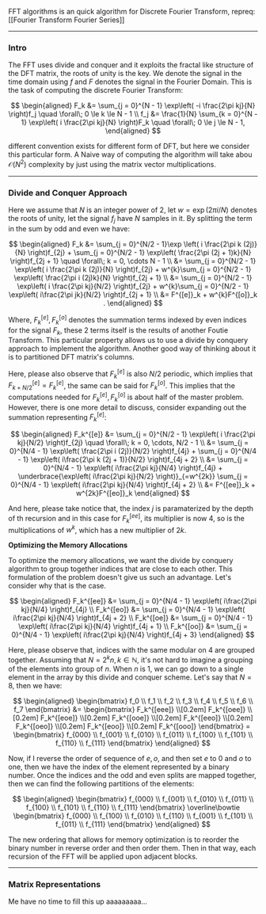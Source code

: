 FFT algorithms is an quick algorithm for Discrete Fourier Transform,
repreq: [[Fourier Transform Fourier Series]]

---

### **Intro**
The FFT uses divide and conquer and it exploits the fractal like structure of the DFT matrix, the roots of unity is the key. We denote the signal in the time domain using $f$ and $F$ denotes the signal in the Fourier Domain. This is the task of computing the discrete Fourier Transform: 

$$
\begin{aligned}
    F_k &= \sum_{j = 0}^{N - 1}
    \exp\left(
        -i \frac{2\pi kj}{N}
    \right)f_j
    \quad \forall\; 0 \le k \le N - 1
    \\
    f_j &= \frac{1}{N}
    \sum_{k = 0}^{N - 1}
    \exp\left(
        i \frac{2\pi kj}{N}
    \right)F_k
    \quad \forall\; 0 \le j \le N - 1, 
\end{aligned}
$$

different convention exists for different form of DFT, but here we consider this particular form. A Naive way of computing the algorithm will take abou $\mathcal{O}(N^2)$ complexity by just using the matrix vector multiplications. 

---
### **Divide and Conquer Approach**

Here we assume that $N$ is an integer power of $2$, let $w = \exp(2\pi  i/N)$ denotes the roots of unity, let the signal $f_j$ have $N$ samples in it. By splitting the term in the sum by odd and even we have:

$$
\begin{aligned}
    F_k &= \sum_{j = 0}^{N/2 - 1}\exp
    \left(
        i \frac{2\pi k (2j)}{N}
    \right)f_{2j}
    + 
    \sum_{j = 0}^{N/2 - 1}
    \exp\left(
        \frac{2\pi  (2j + 1)k}{N}
    \right)f_{2j + 1} \quad \forall\; k = 0, \cdots N - 1
    \\
    &= 
    \sum_{j = 0}^{N/2 - 1}
    \exp\left(
        i \frac{2\pi k (2j)}{N}
    \right)f_{2j} 
    + 
    w^{k}\sum_{j = 0}^{N/2 - 1}
    \exp\left(
        \frac{2\pi i (2j)k}{N}
    \right)f_{2j + 1}
    \\
    &= 
    \sum_{j = 0}^{N/2 - 1}
    \exp\left(
        i \frac{2\pi kj}{N/2}
    \right)f_{2j} 
    + 
    w^{k}\sum_{j = 0}^{N/2 - 1}
    \exp\left(
        i\frac{2\pi jk}{N/2}
    \right)f_{2j + 1}
    \\
    &= 
    F^{[e]}_k + w^{k}F^{[o]}_k .
\end{aligned}
$$

Where, $F_k^{[e]}, F_k^{[o]}$ denotes the summation terms indexed by even indices for the signal $F_k$, these 2 terms itself is the results of another Foutie Transform. This particular property allows us to use a divide by conquery approach to implement the algorithm. Another good way of thinking about it is to partitioned DFT matrix's columns. 

Here, please also observe that $F_k^{[e]}$ is also $N/2$ periodic, which implies that $F_{k + N/2}^{[e]} = F_{k}^{[e]}$, the same can be said for $F_k^{[o]}$. This implies that the computations needed for $F_k^{[e]}, F_{k}^{[o]}$ is about half of the master problem. However, there is one more detail to discuss, consider expanding out the summation representing $F^{[e]}_k$: 

$$
\begin{aligned}
    F_k^{[e]} &= \sum_{j = 0}^{N/2 - 1}
        \exp\left(
            i \frac{2\pi kj}{N/2}
        \right)f_{2j} 
    \quad \forall\; k = 0, \cdots, N/2 - 1
    \\
    &= 
    \sum_{j = 0}^{N/4 - 1}
        \exp\left(
            \frac{2\pi i (2j)}{N/2}
        \right)f_{4j}
    + 
    \sum_{j = 0}^{N/4 - 1}
        \exp\left(
            i\frac{2\pi k (2j + 1)}{N/2}
        \right)f_{4j + 2}
    \\
    &= 
    \sum_{j = 0}^{N/4 - 1}
        \exp\left(
            i\frac{2\pi kj}{N/4}
        \right)f_{4j}
    + 
    \underbrace{\exp\left(
        i\frac{2\pi kj}{N/2}
    \right)}_{=w^{2k}}
    \sum_{j = 0}^{N/4 - 1}
        \exp\left(
            i\frac{2\pi kj}{N/4}
        \right)f_{4j + 2}
    \\
    &= F^{[ee]}_k + w^{2k}F^{[eo]}_k
\end{aligned}
$$

And here, please take notice that, the index $j$ is paramaterized by the depth of th recursion and in this case for $F_k^{[ee]}$, its multiplier is now $4$, so is the multiplications of $w^{k}$, which has a new multiplier of $2k$.

**Optimizing the Memory Allocations**

To optimize the memory allocations, we want the divide by conquery algorithm to group together indices that are close to each other. This formulation of the problem doesn't give us such an advantage. Let's consider why that is the case. 

$$
\begin{aligned}
    F_k^{[ee]} &= 
    \sum_{j = 0}^{N/4 - 1}
    \exp\left(
        i\frac{2\pi kj}{N/4}
    \right)f_{4j}
    \\
    F_k^{[eo]} &= 
    \sum_{j = 0}^{N/4 - 1}
        \exp\left(
            i\frac{2\pi kj}{N/4}
        \right)f_{4j + 2}
    \\
    F_k^{[oe]} &= 
    \sum_{j = 0}^{N/4 - 1}
        \exp\left(
            i\frac{2\pi kj}{N/4}
        \right)f_{4j + 1}
    \\
    F_k^{[oo]} &= 
    \sum_{j = 0}^{N/4 - 1}
        \exp\left(
            i\frac{2\pi kj}{N/4}
        \right)f_{4j + 3}
\end{aligned}
$$

Here, please observe that, indices with the same modular on $4$ are grouped together. Assuming that $N = 2^kn, k\in \mathbb{N}$, it's not hard to imagine a grouping of the elements into group of $n$. When $n$ is 1, we can go down to a single element in the array by this divide and conquer scheme. Let's say that $N = 8$, then we have: 

$$
\begin{aligned}
    \begin{bmatrix}
        f_0
        \\
        f_1
        \\
        f_2
        \\
        f_3
        \\
        f_4
        \\
        f_5
        \\
        f_6
        \\
        f_7
    \end{bmatrix} &= 
    \begin{bmatrix}
        F_k^{[eee]}
        \\[0.2em]
        F_k^{[oee]}
        \\[0.2em]
        F_k^{[eoe]}
        \\[0.2em]
        F_k^{[ooe]}
        \\[0.2em]
        F_k^{[eeo]}
        \\[0.2em]
        F_k^{[oeo]}
        \\[0.2em]
        F_k^{[eoo]}
        \\[0.2em]
        F_k^{[ooo]}
    \end{bmatrix}
    =
    \begin{bmatrix}
        f_{000}
        \\
        f_{001}
        \\
        f_{010}
        \\
        f_{011}
        \\
        f_{100}
        \\
        f_{101}
        \\
        f_{110}
        \\
        f_{111} 
    \end{bmatrix}
\end{aligned}
$$

Now, if I reverse the order of sequence of $e, o$, and then set $e$ to 0 and $o$ to one, then we have the index of the element represented by a binary number. Once the indices and the odd and even splits are mapped together, then we can find the following partitions of the elements: 


$$
\begin{aligned}
    \begin{bmatrix}
        f_{000}
        \\
        f_{001}
        \\
        f_{010}
        \\
        f_{011}
        \\
        f_{100}
        \\
        f_{101}
        \\
        f_{110}
        \\
        f_{111}
    \end{bmatrix}
    \overline\bowtie
    \begin{bmatrix}
        f_{000}
        \\
        f_{100}
        \\
        f_{010}
        \\
        f_{110}
        \\
        f_{001}
        \\
        f_{101}
        \\
        f_{011}
        \\
        f_{111}
    \end{bmatrix}
\end{aligned}
$$

The new ordering that allows for memory optimization is to reorder the binary number in reverse order and then order them. Then in that way, each recursion of the FFT will be applied upon adjacent blocks. 


---
### **Matrix Representations** 

Me have no time to fill this up aaaaaaaaa...